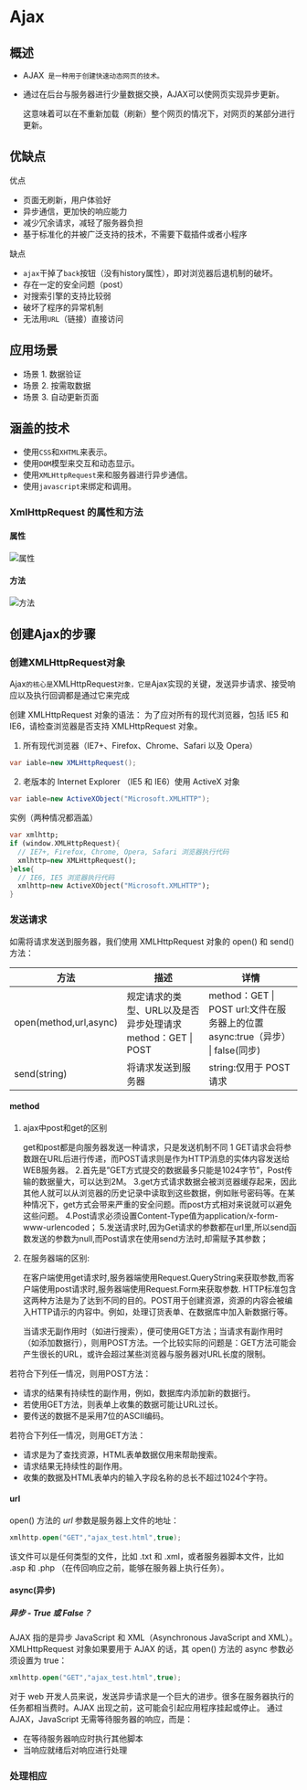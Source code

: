 # Ajax

## 概述

- AJAX` 是一种用于创建快速动态网页的技术。` 

- 通过在后台与服务器进行少量数据交换，AJAX可以使网页实现异步更新。

  这意味着可以在不重新加载（刷新）整个网页的情况下，对网页的某部分进行更新。

## 优缺点

优点

- 页面无刷新，用户体验好
- 异步通信，更加快的响应能力
- 减少冗余请求，减轻了服务器负担
- 基于标准化的并被广泛支持的技术，不需要下载插件或者小程序

缺点

- `ajax`干掉了`back`按钮（没有history属性），即对浏览器后退机制的破坏。
- 存在一定的安全问题（post）
- 对搜索引擎的支持比较弱
- 破坏了程序的异常机制
- 无法用`URL`（链接）直接访问

## 应用场景

- 场景 1. 数据验证
- 场景 2. 按需取数据
- 场景 3. 自动更新页面

## 涵盖的技术

- 使用`CSS`和`XHTML`来表示。
- 使用`DOM`模型来交互和动态显示。
- 使用`XMLHttpRequest`来和服务器进行异步通信。
- 使用`javascript`来绑定和调用。

###  XmlHttpRequest 的属性和方法

#### 属性

![属性](H:\Books\Ajax\img\XmlHttpRequest的属性.png)

#### 方法

![方法](H:\Books\Ajax\img\XmlHttpRequest的方法.png)





## 创建Ajax的步骤

### 创建XMLHttpRequest对象

 Ajax`的核心是`XMLHttpRequest`对象，它是`Ajax实现的关键，发送异步请求、接受响应以及执行回调都是通过它来完成 

 创建 XMLHttpRequest 对象的语法：  为了应对所有的现代浏览器，包括 IE5 和 IE6，请检查浏览器是否支持 XMLHttpRequest 对象。 

1.  所有现代浏览器（IE7+、Firefox、Chrome、Safari 以及 Opera） 

   ```csharp
   var iable=new XMLHttpRequest();
   ```

2.  老版本的 Internet Explorer （IE5 和 IE6）使用 ActiveX 对象 

   ```csharp
   var iable=new ActiveXObject("Microsoft.XMLHTTP");
   ```

   实例（两种情况都涵盖）

   ```dart
   var xmlhttp;
   if (window.XMLHttpRequest){ 
     // IE7+, Firefox, Chrome, Opera, Safari 浏览器执行代码 
     xmlhttp=new XMLHttpRequest();
   }else{ 
     // IE6, IE5 浏览器执行代码 
     xmlhttp=new ActiveXObject("Microsoft.XMLHTTP");
   }
   ```

### 发送请求

 如需将请求发送到服务器，我们使用 XMLHttpRequest 对象的 open() 和 send() 方法： 

| 方法                   | 描述                                                       | 详情                                                         |
| ---------------------- | ---------------------------------------------------------- | ------------------------------------------------------------ |
| open(method,url,async) | 规定请求的类型、URL以及是否异步处理请求method：GET \| POST | method：GET \| POST url:文件在服务器上的位置 async:true（异步） \| false(同步) |
| send(string)           | 将请求发送到服务器                                         | string:仅用于 POST请求                                       |

#### method

1. ajax中post和get的区别

   get和post都是向服务器发送一种请求，只是发送机制不同 
   1 GET请求会将参数跟在URL后进行传递，而POST请求则是作为HTTP消息的实体内容发送给WEB服务器。 
   2.首先是”GET方式提交的数据最多只能是1024字节”，Post传输的数据量大，可以达到2M。 
   3.get方式请求数据会被浏览器缓存起来，因此其他人就可以从浏览器的历史记录中读取到这些数据，例如账号密码等。在某种情况下，get方式会带来严重的安全问题。而post方式相对来说就可以避免这些问题。 
   4.Post请求必须设置Content-Type值为application/x-form-www-urlencoded； 
   5.发送请求时,因为Get请求的参数都在url里,所以send函数发送的参数为null,而Post请求在使用send方法时,却需赋予其参数；

2. 在服务器端的区别:

   在客户端使用get请求时,服务器端使用Request.QueryString来获取参数,而客户端使用post请求时,服务器端使用Request.Form来获取参数. 
   HTTP标准包含这两种方法是为了达到不同的目的。POST用于创建资源，资源的内容会被编入HTTP请示的内容中。例如，处理订货表单、在数据库中加入新数据行等。

   当请求无副作用时（如进行搜索），便可使用GET方法；当请求有副作用时（如添加数据行），则用POST方法。一个比较实际的问题是：GET方法可能会产生很长的URL，或许会超过某些浏览器与服务器对URL长度的限制。

若符合下列任一情况，则用POST方法：

- 请求的结果有持续性的副作用，例如，数据库内添加新的数据行。
- 若使用GET方法，则表单上收集的数据可能让URL过长。
- 要传送的数据不是采用7位的ASCII编码。

若符合下列任一情况，则用GET方法：

- 请求是为了查找资源，HTML表单数据仅用来帮助搜索。
- 请求结果无持续性的副作用。
- 收集的数据及HTML表单内的输入字段名称的总长不超过1024个字符。

#### url

open() 方法的 *url* 参数是服务器上文件的地址：

```kotlin
xmlhttp.open("GET","ajax_test.html",true);
```

该文件可以是任何类型的文件，比如 .txt 和 .xml，或者服务器脚本文件，比如 .asp 和 .php （在传回响应之前，能够在服务器上执行任务）。

#### async(异步)

##### 异步 - True 或 False？

AJAX 指的是异步 JavaScript 和 XML（Asynchronous JavaScript and XML）。
 XMLHttpRequest 对象如果要用于 AJAX 的话，其 open() 方法的 async 参数必须设置为 true：

```kotlin
xmlhttp.open("GET","ajax_test.html",true);
```

对于 web 开发人员来说，发送异步请求是一个巨大的进步。很多在服务器执行的任务都相当费时。AJAX 出现之前，这可能会引起应用程序挂起或停止。
 通过 AJAX，JavaScript 无需等待服务器的响应，而是：

- 在等待服务器响应时执行其他脚本
- 当响应就绪后对响应进行处理

### 处理相应